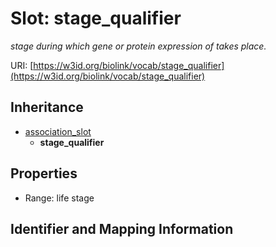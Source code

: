 # Slot: stage_qualifier
_stage during which gene or protein expression of takes place._


URI: [https://w3id.org/biolink/vocab/stage_qualifier](https://w3id.org/biolink/vocab/stage_qualifier)




## Inheritance

* [association_slot](association_slot.md)
    * **stage_qualifier**



## Properties

 * Range: life stage



## Identifier and Mapping Information





